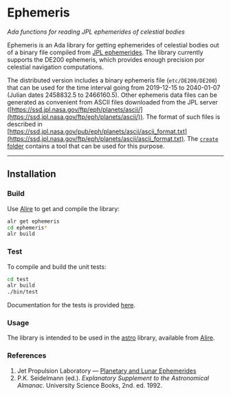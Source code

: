 <!---
![Alire](https://img.shields.io/endpoint?url=https://alire.ada.dev/badges/euler_tools.json)](https://alire.ada.dev/crates/ephemeris.html)
[![Alire CI/CD](https://img.shields.io/endpoint?url=https://alire-crate-ci.ada.dev/badges/euler_tools.json)](https://alire-crate-ci.ada.dev/crates/euler_tools.html)
![unit-test](https://github.com/rocher/euler_tools/actions/workflows/unit-test.yml/badge.svg)
[![GitHub release](https://img.shields.io/github/release/rocher/euler_tools.svg)](https://github.com/rocher/euler_tools/releases/latest)
[![License](https://img.shields.io/github/license/rocher/euler_tools.svg?color=blue)](https://github.com/rocher/euler_tools/blob/master/LICENSE)
-->

# Ephemeris

 *Ada functions for reading JPL ephemerides of celestial bodies*

Ephemeris is an Ada library for getting ephemerides of celestial bodies
out of a binary file compiled from [JPL ephemerides](https://ssd.jpl.nasa.gov/planets/eph_export.html). The library
currently supports the DE200 ephemeris, which provides enough precision
por celestial navigation computations. 

The distributed version includes a binary ephemeris file (`etc/DE200/DE200`) 
that can be used for the time interval going from 2019-12-15 to 2040-01-07
(Julian dates 2458832.5 to 2466160.5). Other ephemeris data files
can be generated as convenient from ASCII files downloaded
from the JPL server ([https://ssd.jpl.nasa.gov/ftp/eph/planets/ascii/](https://ssd.jpl.nasa.gov/ftp/eph/planets/ascii/)).
The format of such files is described in 
[https://ssd.jpl.nasa.gov/pub/eph/planets/ascii/ascii_format.txt](https://ssd.jpl.nasa.gov/ftp/eph/planets/ascii/ascii_format.txt).
The [`create` folder](create/) contains a tool that can be used for this purpose. 

---

## Installation

### Build

Use [Alire](https://alire.ada.dev) to get and compile the library:
```sh
alr get ephemeris
cd ephemeris*
alr build
```

### Test

To compile and build the unit tests:
```sh
cd test
alr build
./bin/test
```

Documentation for the tests is provided [here](test/README.md).

### Usage

The library is intended to be used in the [astro](URL) library, 
available from [Alire](https://alire.ada.dev).

### References

1. Jet Propulsion Laboratory — [Planetary and Lunar Ephemerides](https://ssd.jpl.nasa.gov/planets/eph_export.html)
2. P.K. Seidelmann (ed.). *Explanatory Supplement to the Astronomical Almanac*. 
   University Science Books, 2nd. ed. 1992.







